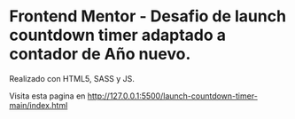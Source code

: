 # Frontend Mentor - Desafio de launch countdown timer adaptado a contador de Año nuevo.

Realizado con HTML5, SASS y JS.

Visita esta pagina en http://127.0.0.1:5500/launch-countdown-timer-main/index.html 




